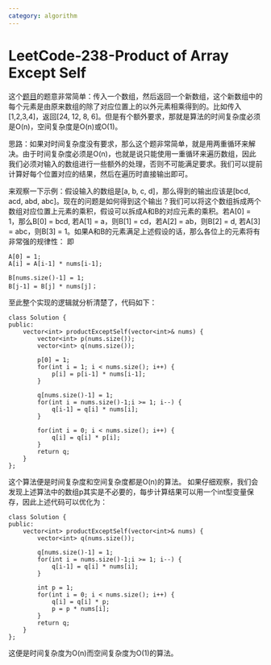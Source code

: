 ```yaml
---
category: algorithm
---
```

# LeetCode-238-Product of Array Except Self
这个[题目](https://leetcode.com/problems/product-of-array-except-self/description/)的题意非常简单：传入一个数组，然后返回一个新数组，这个新数组中的每个元素是由原来数组的除了对应位置上的以外元素相乘得到的。比如传入[1,2,3,4]，返回[24, 12, 8, 6]。但是有个额外要求，那就是算法的时间复杂度必须是O(n)，空间复杂度是O(n)或O(1)。

思路：如果对时间复杂度没有要求，那么这个题非常简单，就是用两重循环来解决。由于时间复杂度必须是O(n)，也就是说只能使用一重循环来遍历数组，因此我们必须对输入的数组进行一些额外的处理，否则不可能满足要求。我们可以提前计算好每个位置对应的结果，然后在遍历时直接输出即可。

来观察一下示例：假设输入的数组是[a, b, c, d]，那么得到的输出应该是[bcd, acd, abd, abc]。现在的问题是如何得到这个输出？我们可以将这个数组拆成两个数组对应位置上元素的乘积，假设可以拆成A和B的对应元素的乘积。若A[0] = 1，那么B[0] = bcd, 若A[1] = a，则B[1] = cd，若A[2] = ab，则B[2] = d, 若A[3] = abc，则B[3] = 1。如果A和B的元素满足上述假设的话，那么各位上的元素将有非常强的规律性：
即

```
A[0] = 1; 
A[i] = A[i-1] * nums[i-1];

B[nums.size()-1] = 1;
B[j-1] = B[j] * nums[j]；
```
至此整个实现的逻辑就分析清楚了，代码如下：

```
class Solution {
public:
    vector<int> productExceptSelf(vector<int>& nums) {
        vector<int> p(nums.size());
        vector<int> q(nums.size());
        
        p[0] = 1;
        for(int i = 1; i < nums.size(); i++) {
            p[i] = p[i-1] * nums[i-1];
        }
        
        q[nums.size()-1] = 1;
        for(int i = nums.size()-1;i >= 1; i--) {
            q[i-1] = q[i] * nums[i];
        }
        
        for(int i = 0; i < nums.size(); i++) {
            q[i] = q[i] * p[i];
        }
        return q;
    }
};
```
这个算法便是时间复杂度和空间复杂度都是O(n)的算法。
如果仔细观察，我们会发现上述算法中的数组p其实是不必要的，每步计算结果可以用一个int型变量保存，因此上述代码可以优化为：

```
class Solution {
public:
    vector<int> productExceptSelf(vector<int>& nums) {
        vector<int> q(nums.size());
        
        q[nums.size()-1] = 1;
        for(int i = nums.size()-1;i >= 1; i--) {
            q[i-1] = q[i] * nums[i];
        }
        
        int p = 1;
        for(int i = 0; i < nums.size(); i++) {
            q[i] = q[i] * p;
            p = p * nums[i];
        }
        return q;
    }
};
```
这便是时间复杂度为O(n)而空间复杂度为O(1)的算法。


